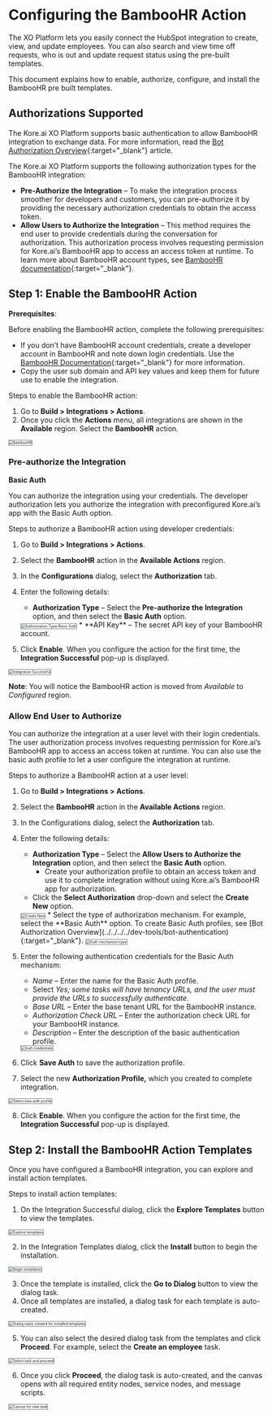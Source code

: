 # **Configuring the BambooHR Action**

The XO Platform lets you easily connect the HubSpot integration to create, view, and update employees. You can also search and view time off requests, who is out and update request status using the pre-built templates. 

This document explains how to enable, authorize, configure, and install the BambooHR pre built templates.


## Authorizations Supported

The Kore.ai XO Platform supports basic authentication to allow BambooHR integration to exchange data. For more information, read the [Bot Authorization Overview](../../../../dev-tools/bot-authentication){:target="_blank"} article.

The Kore.ai XO Platform supports the following authorization types for the BambooHR integration:

* **Pre-Authorize the Integration** – To make the integration process smoother for developers and customers, you can pre-authorize it by providing the necessary authorization credentials to obtain the access token. 
* **Allow Users to Authorize the Integration** – This method requires the end user to provide credentials during the conversation for authorization. This authorization process involves requesting permission for Kore.ai’s BambooHR app to access an access token at runtime. To learn more about BambooHR account types, see [BambooHR documentation](https://documentation.bamboohr.com/docs){:target="_blank"}.


## Step 1: Enable the BambooHR Action

**Prerequisites**:

Before enabling the BambooHR action, complete the following prerequisites:

* If you don’t have BambooHR account credentials, create a developer account in BambooHR and note down login credentials. Use the [BambooHR Documentation](https://documentation.bamboohr.com/docs){:target="_blank"} for more information.
* Copy the user sub domain and API key values and keep them for future use to enable the integration.

Steps to enable the BambooHR action:

1. Go to **Build > Integrations > Actions**.
2. Once you click the **Actions** menu, all integrations are shown in the **Available** region. Select the **BambooHR** action.
<img src="../images/bamboo-hr-img1.png" alt="BambooHR" title="BambooHR" style="border: 1px solid gray;zoom:50%;"/>

### Pre-authorize the Integration

**Basic Auth**

You can authorize the integration using your credentials. The developer authorization lets you authorize the integration with preconfigured Kore.ai’s app with the Basic Auth option.

Steps to authorize a BambooHR action using developer credentials:

1. Go to **Build > Integrations > Actions**.
2. Select the **BambooHR** action in the **Available Actions** region.
3. In the **Configurations** dialog, select the **Authorization** tab.
4. Enter the following details:
    * **Authorization Type** – Select the **Pre-authorize the Integration** option, and then select the **Basic Auth** option.  
    <img src="../images/bamboo-hr-img2.png" alt="Authorization Type-Basic Auth" title="Authorization Type-Basic Auth" style="border: 1px solid gray;zoom:50%;"/>
    * **API Key** – The secret API key of your BambooHR account.

5. Click **Enable**. When you configure the action for the first time, the **Integration Successful**  pop-up is displayed.  
<img src="../images/bamboo-hr-img3.png" alt="Integration Successful" title="Integration Successful" style="border: 1px solid gray;zoom:50%;"/>

**Note**: You will notice the BambooHR action is moved from _Available_ to _Configured_ region.


### Allow End User to Authorize

You can authorize the integration at a user level with their login credentials. The user authorization process involves requesting permission for Kore.ai’s BambooHR app to access an access token at runtime. You can also use the basic auth profile to let a user configure the integration at runtime.

Steps to authorize a BambooHR action at a user level:

1. Go to **Build > Integrations > Actions**.
2. Select the **BambooHR** action in the **Available Actions** region.
3. In the Configurations dialog, select the **Authorization** tab.
4. Enter the following details:
    * **Authorization Type** – Select the **Allow Users to Authorize the Integration** option, and then select the **Basic Auth** option.
        * Create your authorization profile to obtain an access token and use it to complete integration without using Kore.ai’s BambooHR app for authorization.
    * Click the **Select Authorization** drop-down and select the **Create New** option.  
    <img src="../images/bamboo-hr-img4.png" alt="Create New" title="Create New" style="border: 1px solid gray;zoom:50%;"/>
    * Select the type of authorization mechanism. For example, select the **Basic Auth** option. To create Basic Auth profiles, see [Bot Authorization Overview](../../../../dev-tools/bot-authentication){:target="_blank"}.  
    <img src="../images/bamboo-hr-img5.png" alt="Auth mechanism type" title="Auth mechanism type" style="border: 1px solid gray;zoom:50%;"/>

5. Enter the following authentication credentials for the Basic Auth mechanism:
    * _Name_ – Enter the name for the Basic Auth profile.
    * Select _Yes; some tasks will have tenancy URLs, and the user must provide the URLs to successfully authenticate_.
    * _Base URL_ – Enter the base tenant URL for the BambooHR instance.
    * _Authorization Check URL_ – Enter the authorization check URL for your BambooHR instance.
    * _Description_ – Enter the description of the basic authentication profile.  
    <img src="../images/bamboo-hr-img6.png" alt="Auth credentials" title="Auth credentials" style="border: 1px solid gray;zoom:50%;"/>

6. Click **Save Auth** to save the authorization profile.
7. Select the new **Authorization Profile,** which you created to complete integration.  
<img src="../images/bamboo-hr-img7.png" alt="Select new auth profile" title="Select new auth profile" style="border: 1px solid gray;zoom:50%;"/>

8. Click **Enable**. When you configure the action for the first time, the **Integration Successful**  pop-up is displayed.


## Step 2: Install the BambooHR Action Templates

Once you have configured a BambooHR integration, you can explore and install action templates.

Steps to install action templates:

1. On the Integration Successful dialog, click the **Explore Templates** button to view the templates.  
<img src="../images/bamboo-hr-img8.png" alt="Explore templates" title="Explore templates" style="border: 1px solid gray;zoom:50%;"/>

2. In the Integration Templates dialog, click the **Install** button to begin the installation.  
<img src="../images/bamboo-hr-img9.png" alt="Begin installation" title="Begin installation" style="border: 1px solid gray;zoom:50%;"/>

3. Once the template is installed, click the **Go to Dialog** button to view the dialog task.
4. Once all templates are installed, a dialog task for each template is auto-created.  
<img src="../images/bamboo-hr-img10.png" alt="Dialog tasks created for installed templates" title="Dialog tasks created for installed templates" style="border: 1px solid gray;zoom:50%;"/>

5. You can also select the desired dialog task from the templates and click **Proceed**. For example, select the **Create an employee** task.  
<img src="../images/bamboo-hr-img11.png" alt="Select task and proceed" title="Select task and proceed" style="border: 1px solid gray;zoom:50%;"/>

6. Once you click **Proceed**, the dialog task is auto-created, and the canvas opens with all required entity nodes, service nodes, and message scripts.  
<img src="../images/bamboo-hr-img12.png" alt="Canvas for new task" title="Canvas for new task" style="border: 1px solid gray;zoom:50%;"/>